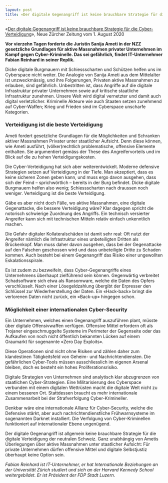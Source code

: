 ```yaml
---
layout: post
title: «Der digitale Gegenangriff ist keine brauchbare Strategie für die Cyber-Verteidigung»
---
```


«[Der digitale Gegenangriff ist keine brauchbare Strategie für die Cyber-Verteidigung](https://www.nzz.ch/schweiz/der-digitale-gegenangriff-ist-keine-gute-verteidigungsstrategie-ld.1568757)», Neue Zürcher Zeitung vom 1. August 2020

**Vor vierzehn Tagen forderte die Juristin Sanija Ameti in der NZZ gesetzliche Grundlagen für aktive Massnahmen privater Unternehmen im Kampf gegen Cyber-Kriminelle. Das sei gefährlich, findet IT-Unternehmer Fabian Reinhard in seiner Replik.**

Dicke digitale Burgmauern mit Schiessscharten und Schützen helfen uns im Cyberspace nicht weiter. Die Analogie von Sanija Ameti aus dem Mittelalter ist unzweckmässig, und ihre Folgerungen, Privaten aktive Massnahmen zu erlauben, sind gefährlich. Unbestritten ist, dass Angriffe auf die digitale Infrastruktur privater Unternehmen sowie auf kritische staatliche Infrastruktur zunehmen. Unsere Welt wird digital vernetzter und damit auch digital verletzlicher. Kriminelle Akteure wie auch Staaten setzen zunehmend auf Cyber-Waffen; Krieg und Frieden sind im Cyberspace unscharfe Kategorien.

### Verteidigung ist die beste Verteidigung

Ameti fordert gesetzliche Grundlagen für die Möglichkeiten und Schranken aktiver Massnahmen Privater unter staatlicher Aufsicht. Denn diese können, wie Ameti ausführt, (völker)rechtlich problematische, offensive Elemente enthalten. Sie argumentiert gemäss der These des Angreifervorteils und im Blick auf die zu hohen Verteidigungskosten. 

Die Cyber-Verteidigung hat sich aber weiterentwickelt. Moderne defensive Strategien setzen auf Verteidigung in der Tiefe. Man akzeptiert, dass es keine sicheren Zonen geben kann, und muss ergo davon ausgehen, dass sich der Feind – sprichwörtlich – bereits in der Burg befindet. Dicke digitale Burgmauern helfen also wenig; Schiessscharten nach draussen noch weniger. Verteidigung ist die beste Verteidigung.

Gäbe es aber nicht doch Fälle, wo aktive Massnahmen, eine digitale Gegenattacke, die bessere Verteidigung wäre? Klar dagegen spricht die notorisch schwierige Zuordnung des Angriffs. Ein technisch versierter Angreifer kann sich mit technischen Mitteln relativ einfach unkenntlich machen.

Die Gefahr digitaler Kollateralschäden ist damit sehr real: Oft nutzt der Angreifer nämlich die Infrastruktur eines unbeteiligten Dritten als Brückenkopf. Man muss daher davon ausgehen, dass bei der Gegenattacke auf den Falschen geschossen wird und dass unbeteiligte Dritte zu Schaden kommen. Auch besteht bei einem Gegenangriff das Risiko einer ungewollten Eskalationsspirale.

Es ist zudem zu bezweifeln, dass Cyber-Gegenangriffe eines Unternehmens überhaupt zielführend sein können. Gegenwärtig verbreitet Schadsoftware sich etwa als Ransomware, welche die Daten des Opfers verschlüsselt. Nach einer Lösegeldzahlung übergibt der Erpresser den Schlüssel zur Wiederherstellung der Daten. Ein «Hack-back» bringt die verlorenen Daten nicht zurück, ein «Back-up» hingegen schon.

### Möglichkeit einer internationalen Cyber-Security

Ein Unternehmen, welches einen Gegenangriff auszuführen plant, müsste über digitale Offensivwaffen verfügen. Offensive Mittel erfordern oft als Trojaner eingeschmuggelte Systeme im Perimeter der Gegenseite oder das Aufkaufen von noch nicht öffentlich bekannten Lücken auf einem Graumarkt für sogenannte «Zero Day Exploits». 

Diese Operationen sind nicht ohne Risiken und zählen daher zum klandestinen Tätigkeitsfeld von Geheim- und Nachrichtendiensten. Die gefährlichen Cyber-Tools müssen ausschliesslich im eigenen Arsenal bleiben, doch es besteht ein hohes Proliferationsrisiko.

Digitale Strategien von Unternehmen sind analytisch klar abzugrenzen von staatlichen Cyber-Strategien. Eine Militarisierung des Cyberspace verbunden mit einem digitalen Wettrüsten macht die digitale Welt nicht zu einem besseren Ort. Stattdessen braucht es mehr internationale Zusammenarbeit bei der Strafverfolgung Cyber-Krimineller. 

Denkbar wäre eine internationale Allianz für Cyber-Security, welche die Defensive stärkt, aber auch nachrichtendienstliche Frühwarnsysteme im sogenannten Darknet installiert. Die Verfolgung von Cyber-Kriminellen funktioniert auf internationaler Ebene ungenügend.

Der digitale Gegenangriff ist allgemein keine brauchbare Strategie für die digitale Verteidigung der neutralen Schweiz. Ganz unabhängig von Ametis Überlegungen über aktive Massnahmen unter staatlicher Aufsicht: Für private Unternehmen dürfen offensive Mittel und digitale Selbstjustiz überhaupt keine Option sein.

*Fabian Reinhard ist IT-Unternehmer, er hat Internationale Beziehungen an der Universität Zürich studiert und sich an der Harvard Kennedy School weitergebildet. Er ist Präsident der FDP Stadt Luzern.*


